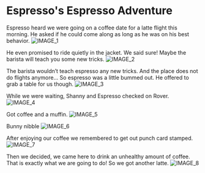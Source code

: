 # Espresso's Espresso Adventure

Espresso heard we were going on a coffee date for a latte flight this morning.
He asked if he could come along as long as he was on his best behavior.
![IMAGE_1](pictures/IMAGE_1.jpg)
<div style="page-break-after: always;"></div>

He even promised to ride quietly in the jacket.
We said sure! Maybe the barista will teach you some new tricks.
![IMAGE_2](pictures/IMAGE_2.jpg)
<div style="page-break-after: always;"></div>

The barista wouldn’t teach espresso any new tricks. And the place does not do flights anymore…
So espresso was a little bummed out.
He offered to grab a table for us though.
![IMAGE_3](pictures/IMAGE_3.jpg)
<div style="page-break-after: always;"></div>

While we were waiting, Shanny and Espresso checked on Rover.
![IMAGE_4](pictures/IMAGE_4.jpg)
<div style="page-break-after: always;"></div>

Got coffee and a muffin.
![IMAGE_5](pictures/IMAGE_5.jpg)
<div style="page-break-after: always;"></div>

Bunny nibble
![IMAGE_6](pictures/IMAGE_6.jpg)
<div style="page-break-after: always;"></div>

After enjoying our coffee we remembered to get out punch card stamped.
![IMAGE_7](pictures/IMAGE_7.jpg)
<div style="page-break-after: always;"></div>

Then we decided, we came here to drink an unhealthy amount of coffee.
That is exactly what we are going to do!
So we got another latte.
![IMAGE_8](pictures/IMAGE_8.jpg)
<div style="page-break-after: always;"></div>